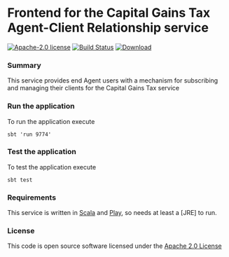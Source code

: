 # Frontend for the Capital Gains Tax Agent-Client Relationship service

[![Apache-2.0 license](http://img.shields.io/badge/license-Apache-brightgreen.svg)](http://www.apache.org/licenses/LICENSE-2.0.html) [![Build Status](https://travis-ci.org/hmrc/cgt-agent-client-relationships-frontend.svg)](cgt-agent-client-relationships-frontend) [ ![Download](https://api.bintray.com/packages/hmrc/releases/cgt-agent-client-relationships-frontend/images/download.svg) ](https://bintray.com/hmrc/releases/cgt-agent-client-relationships-frontend/_latestVersion)

### Summary

This service provides end Agent users with a mechanism for subscribing and managing their clients for the Capital Gains Tax service

### Run the application

To run the application execute

```
sbt 'run 9774'
```

### Test the application

To test the application execute

```
sbt test
```

### Requirements

This service is written in [Scala](http://www.scala-lang.org/) and [Play](http://playframework.com/), so needs at least a [JRE] to run.

### License

This code is open source software licensed under the [Apache 2.0 License]("http://www.apache.org/licenses/LICENSE-2.0.html")


